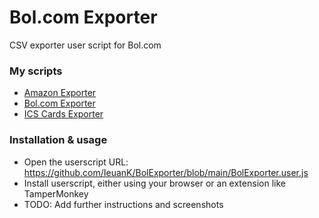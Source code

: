# Bol.com Exporter
CSV exporter user script for Bol.com

### My scripts

- [Amazon Exporter](https://github.com/IeuanK/AmazonExporter)
- [Bol.com Exporter](https://github.com/IeuanK/BolExporter)
- [ICS Cards Exporter](https://github.com/IeuanK/ICS-Exporter)

### Installation & usage

- Open the userscript URL: https://github.com/IeuanK/BolExporter/blob/main/BolExporter.user.js
- Install userscript, either using your browser or an extension like TamperMonkey  
- TODO: Add further instructions and screenshots
